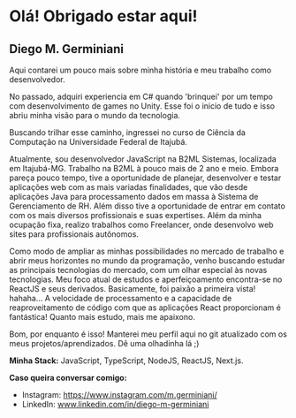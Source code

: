 # Olá! Obrigado estar aqui!
## Diego M. Germiniani

Aqui contarei um pouco mais sobre minha história e meu trabalho como desenvolvedor.

No passado, adquiri experiencia em C# quando 'brinquei' por um tempo com desenvolvimento de games no Unity. Esse foi o inicio de tudo e isso abriu minha visão para o mundo da tecnologia.

Buscando trilhar esse caminho, ingressei no curso de Ciência da Computação na Universidade Federal de Itajubá.

Atualmente, sou desenvolvedor JavaScript na B2ML Sistemas, localizada em Itajubá-MG. Trabalho na B2ML à pouco mais de 2 ano e meio. Embora pareça pouco tempo, tive a oportunidade de planejar, desenvolver e testar aplicações web com as mais variadas finalidades, que vão desde aplicações Java para processamento dados em massa à Sistema de Gerenciamento de RH. Além disso tive a oportunidade de entrar em contato com os mais diversos profissionais e suas expertises. Além da minha ocupação fixa, realizo trabalhos como Freelancer, onde desenvolvo web sites para profissionais autônomos.

Como modo de ampliar as minhas possibilidades no mercado de trabalho e abrir meus horizontes no mundo da programação, venho buscando estudar as principais tecnologias do mercado, com um olhar especial às novas tecnologias. Meu foco atual de estudos e aperfeiçoamento encontra-se no ReactJS e seus derivados. Basicamente, foi paixão a primeira vista! hahaha... A velocidade de processamento e a capacidade de reaproveitamento de código com que as aplicações React proporcionam é fantástica! Quanto mais estudo, mais me apaixono.

Bom, por enquanto é isso! Manterei meu perfil aqui no git atualizado com os meus projetos/aprendizados. Dê uma olhadinha lá ;)

<strong>Minha Stack:</strong> JavaScript, TypeScript, NodeJS, ReactJS, Next.js.

<strong>Caso queira conversar comigo:</strong>
 - Instagram: https://www.instagram.com/m.germiniani/
 - LinkedIn: www.linkedin.com/in/diego-m-germiniani
 

